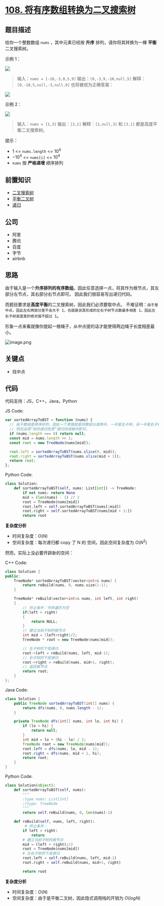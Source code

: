 # [108. 将有序数组转换为二叉搜索树](https://leetcode.cn/problems/convert-sorted-array-to-binary-search-tree)

## 题目描述

给你一个整数数组 `nums` ，其中元素已经按 **升序** 排列，请你将其转换为一棵 **平衡** 二叉搜索树。

示例 1：

![](https://assets.leetcode.com/uploads/2021/02/18/btree1.jpg)

> 输入：`nums = [-10,-3,0,5,9]`
> 输出：`[0,-3,9,-10,null,5]`
> 解释：`[0,-10,5,null,-3,null,9]` 也将被视为正确答案：

![](https://assets.leetcode.com/uploads/2021/02/18/btree2.jpg)

示例 2：

![](https://assets.leetcode.com/uploads/2021/02/18/btree.jpg)

> 输入：`nums = [1,3]`
> 输出：`[3,1]`
> 解释：`[1,null,3]` 和 `[3,1]` 都是高度平衡二叉搜索树。

提示：

* $1$ <= `nums.length` <= $10^4$
* $-10^4$ <= `nums[i]` <= $10^4$
* `nums` 按 **严格递增** 顺序排列

## 前置知识

- [二叉搜索树](https://github.com/azl397985856/leetcode/blob/master/thinkings/basic-data-structure.md)
- [平衡二叉树](https://github.com/azl397985856/leetcode/blob/master/thinkings/basic-data-structure.md)
- [递归](https://github.com/azl397985856/leetcode/blob/master/thinkings/dynamic-programming.md)

## 公司

- 阿里
- 腾讯
- 百度
- 字节
- airbnb

## 思路

由于输入是一个**升序排列的有序数组**。因此任意选择一点，将其作为根节点，其左部分左节点，其右部分右节点即可。 因此我们很容易写出递归代码。

而题目要求是**高度平衡**的二叉搜索树，因此我们必须要取中点。 不难证明：`由于是中点，因此左右两部分差不会大于 1，也就是说其形成的左右子树节点数最多相差 1，因此左右子树高度差的绝对值不超过 1`。

形象一点来看就像你提起一根绳子，从中点提的话才能使得两边绳子长度相差最小。

![image.png](https://p.ipic.vip/idi8m0.jpg)

## 关键点

- 找中点

## 代码

代码支持：JS，C++，Java，Python

JS Code:

```js
var sortedArrayToBST = function (nums) {
  // 由于数组是排序好的，因此一个思路就是将数组分成两半，一半是左子树，另一半是右子树
  // 然后运用“树的递归性质”递归完成操作即可。
  if (nums.length === 0) return null;
  const mid = nums.length >> 1;
  const root = new TreeNode(nums[mid]);

  root.left = sortedArrayToBST(nums.slice(0, mid));
  root.right = sortedArrayToBST(nums.slice(mid + 1));
  return root;
};
```

Python Code:

```py
class Solution:
    def sortedArrayToBST(self, nums: List[int]) -> TreeNode:
        if not nums: return None
        mid = (len(nums) - 1) // 2
        root = TreeNode(nums[mid])
        root.left = self.sortedArrayToBST(nums[:mid])
        root.right = self.sortedArrayToBST(nums[mid + 1:])
        return root
```

**复杂度分析**

- 时间复杂度：$O(N)$
- 空间复杂度：每次递归都 copy 了 N 的 空间，因此空间复杂度为 $O(N ^ 2)$

然而，实际上没必要开辟新的空间：

C++ Code:

```c++
class Solution {
public:
    TreeNode* sortedArrayToBST(vector<int>& nums) {
        return reBuild(nums, 0, nums.size()-1);
    }

    TreeNode* reBuild(vector<int>& nums, int left, int right)
    {
        // 终止条件：中序遍历为空
        if(left > right)
        {
            return NULL;
        }
        // 建立当前子树的根节点
        int mid = (left+right)/2;
        TreeNode * root = new TreeNode(nums[mid]);

        // 左子树的下层递归
        root->left = reBuild(nums, left, mid-1);
        // 右子树的下层递归
        root->right = reBuild(nums, mid+1, right);
        // 返回根节点
        return root;
    }
};
```

Java Code:

```java
class Solution {
    public TreeNode sortedArrayToBST(int[] nums) {
        return dfs(nums, 0, nums.length - 1);
    }

    private TreeNode dfs(int[] nums, int lo, int hi) {
        if (lo > hi) {
            return null;
        }
        int mid = lo + (hi - lo) / 2;
        TreeNode root = new TreeNode(nums[mid]);
        root.left = dfs(nums, lo, mid - 1);
        root.right = dfs(nums, mid + 1, hi);
        return root;
    }
}

```

Python Code:

```python
class Solution(object):
    def sortedArrayToBST(self, nums):
        """
        :type nums: List[int]
        :rtype: TreeNode
        """
        return self.reBuild(nums, 0, len(nums)-1)

    def reBuild(self, nums, left, right):
         # 终止条件：
        if left > right:
            return
        # 建立当前子树的根节点
        mid = (left + right)//2
        root = TreeNode(nums[mid])
        # 左右子树的下层递归
        root.left = self.reBuild(nums, left, mid-1)
        root.right = self.reBuild(nums, mid+1, right)

        return root
```

**复杂度分析**

- 时间复杂度：$O(N)$
- 空间复杂度：由于是平衡二叉树，因此隐式调用栈的开销为 $O(logN)$